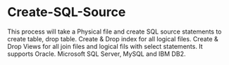 # Create-SQL-Source
This process will take a Physical file and create SQL source statements to create table, drop table. Create & Drop index for all logical files. Create & Drop Views for all join files and logical fils with select statements. It supports Oracle. Microsoft SQL Server, MySQL and IBM DB2.
